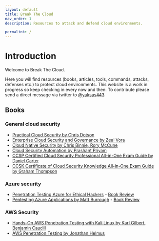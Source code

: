 ```yaml
---
layout: default
title: Break The Cloud
nav_order: 1
description: Resources to attack and defend cloud environments. 

permalink: /
---
```

# Introduction

Welcome to Break The Cloud.

Here you will find resources (books, articles, tools, commands, attacks, defenses etc.) to protect cloud environments. This website is a work in progress so keep checking in every now and then. To contribute please send a direct message via twitter to [@yaksas443](https://twitter.com/yaksas443) 

## Books

### General cloud security

- [Practical Cloud Security by Chris Dotson](https://www.oreilly.com/library/view/practical-cloud-security/9781492037507/)
- [Enterprise Cloud Security and Governance by Zeal Vora](https://www.packtpub.com/product/enterprise-cloud-security-and-governance/9781788299558)
- [Cloud Native Security by Chris Binnie, Rory McCune](https://www.oreilly.com/library/view/cloud-native-security/9781119782230/)
- [Cloud Security Automation by Prashant Priyam](https://www.packtpub.com/product/cloud-security-automation/9781788627863)
- [CCSP Certified Cloud Security Professional All-in-One Exam Guide by Daniel Carter](https://www.oreilly.com/library/view/ccsp-certified-cloud/9781260456936/)
- [CCSK Certificate of Cloud Security Knowledge All-in-One Exam Guide by Graham Thompson ](https://www.oreilly.com/library/view/ccsk-certificate-of/9781260460094/)

### Azure security

- [Penetration Testing Azure for Ethical Hackers](https://www.packtpub.com/product/penetration-testing-azure-for-ethical-hackers/9781839212932) - [Book Review](https://yaksas.in/ycscblog/book-review-penetration-testing-azure-for-ethical-hackers/)
- [Pentesting Azure Applications by Matt Burrough](https://nostarch.com/azure) - [Book Review](https://yaksas.in/ycscblog/book-review-pentesting-azure-applications/)

### AWS Security

- [Hands-On AWS Penetration Testing with Kali Linux by Karl Gilbert, Benjamin Caudill](https://www.oreilly.com/library/view/hands-on-aws-penetration/9781789136722/)
- [AWS Penetration Testing by Jonathan Helmus](https://www.packtpub.com/product/aws-penetration-testing/9781839216923)

